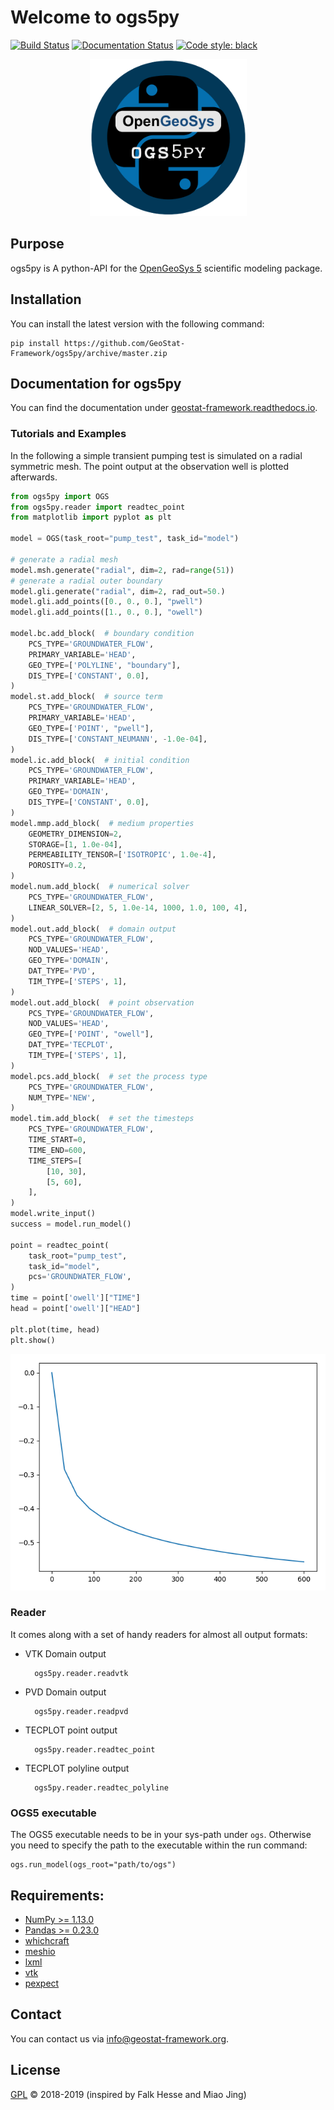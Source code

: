 # Welcome to ogs5py

[![Build Status](https://travis-ci.org/GeoStat-Framework/ogs5py.svg?branch=master)](https://travis-ci.org/GeoStat-Framework/ogs5py)
[![Documentation Status](https://readthedocs.org/projects/ogs5py/badge/?version=latest)](https://geostat-framework.readthedocs.io/projects/ogs5py/en/latest/?badge=latest)
[![Code style: black](https://img.shields.io/badge/code%20style-black-000000.svg)](https://github.com/ambv/black)

<p align="center">
<img src="https://raw.githubusercontent.com/GeoStat-Framework/ogs5py/master/docs/source/pics/OGS.png" alt="ogs5py-LOGO" width="251px"/>
</p>

## Purpose

ogs5py is A python-API for the [OpenGeoSys 5][ogs5_link] scientific modeling package.


## Installation

You can install the latest version with the following command:

    pip install https://github.com/GeoStat-Framework/ogs5py/archive/master.zip


## Documentation for ogs5py

You can find the documentation under [geostat-framework.readthedocs.io][doc_link].


### Tutorials and Examples

In the following a simple transient pumping test is simulated on a radial symmetric mesh.
The point output at the observation well is plotted afterwards.

```python
from ogs5py import OGS
from ogs5py.reader import readtec_point
from matplotlib import pyplot as plt

model = OGS(task_root="pump_test", task_id="model")

# generate a radial mesh
model.msh.generate("radial", dim=2, rad=range(51))
# generate a radial outer boundary
model.gli.generate("radial", dim=2, rad_out=50.)
model.gli.add_points([0., 0., 0.], "pwell")
model.gli.add_points([1., 0., 0.], "owell")

model.bc.add_block(  # boundary condition
    PCS_TYPE='GROUNDWATER_FLOW',
    PRIMARY_VARIABLE='HEAD',
    GEO_TYPE=['POLYLINE', "boundary"],
    DIS_TYPE=['CONSTANT', 0.0],
)
model.st.add_block(  # source term
    PCS_TYPE='GROUNDWATER_FLOW',
    PRIMARY_VARIABLE='HEAD',
    GEO_TYPE=['POINT', "pwell"],
    DIS_TYPE=['CONSTANT_NEUMANN', -1.0e-04],
)
model.ic.add_block(  # initial condition
    PCS_TYPE='GROUNDWATER_FLOW',
    PRIMARY_VARIABLE='HEAD',
    GEO_TYPE='DOMAIN',
    DIS_TYPE=['CONSTANT', 0.0],
)
model.mmp.add_block(  # medium properties
    GEOMETRY_DIMENSION=2,
    STORAGE=[1, 1.0e-04],
    PERMEABILITY_TENSOR=['ISOTROPIC', 1.0e-4],
    POROSITY=0.2,
)
model.num.add_block(  # numerical solver
    PCS_TYPE='GROUNDWATER_FLOW',
    LINEAR_SOLVER=[2, 5, 1.0e-14, 1000, 1.0, 100, 4],
)
model.out.add_block(  # domain output
    PCS_TYPE='GROUNDWATER_FLOW',
    NOD_VALUES='HEAD',
    GEO_TYPE='DOMAIN',
    DAT_TYPE='PVD',
    TIM_TYPE=['STEPS', 1],
)
model.out.add_block(  # point observation
    PCS_TYPE='GROUNDWATER_FLOW',
    NOD_VALUES='HEAD',
    GEO_TYPE=['POINT', "owell"],
    DAT_TYPE='TECPLOT',
    TIM_TYPE=['STEPS', 1],
)
model.pcs.add_block(  # set the process type
    PCS_TYPE='GROUNDWATER_FLOW',
    NUM_TYPE='NEW',
)
model.tim.add_block(  # set the timesteps
    PCS_TYPE='GROUNDWATER_FLOW',
    TIME_START=0,
    TIME_END=600,
    TIME_STEPS=[
        [10, 30],
        [5, 60],
    ],
)
model.write_input()
success = model.run_model()

point = readtec_point(
    task_root="pump_test",
    task_id="model",
    pcs='GROUNDWATER_FLOW',
)
time = point['owell']["TIME"]
head = point['owell']["HEAD"]

plt.plot(time, head)
plt.show()
```

<p align="center">
<img src="https://raw.githubusercontent.com/GeoStat-Framework/ogs5py/master/docs/source/pics/01_pump_test_drawdown.png" alt="Drawdown" width="600px"/>
</p>


### Reader

It comes along with a set of handy readers for almost all output formats:

* VTK Domain output

        ogs5py.reader.readvtk

* PVD Domain output

        ogs5py.reader.readpvd

* TECPLOT point output

        ogs5py.reader.readtec_point

* TECPLOT polyline output

        ogs5py.reader.readtec_polyline


### OGS5 executable

The OGS5 executable needs to be in your sys-path under ``ogs``.
Otherwise you need to specify the path to the executable within the run command:

    ogs.run_model(ogs_root="path/to/ogs")


## Requirements:

- [NumPy >= 1.13.0](https://www.numpy.org)
- [Pandas >= 0.23.0](https://pandas.pydata.org/)
- [whichcraft](https://github.com/pydanny/whichcraft)
- [meshio](https://github.com/nschloe/meshio)
- [lxml](https://github.com/lxml/lxml)
- [vtk](https://vtk.org/)
- [pexpect](https://github.com/pexpect/pexpect)

## Contact

You can contact us via <info@geostat-framework.org>.


## License

[GPL][gpl_link] © 2018-2019 (inspired by Falk Hesse and Miao Jing)

[gpl_link]: https://github.com/GeoStat-Framework/ogs5py/blob/master/LICENSE
[ogs5_link]: https://www.opengeosys.org/ogs-5/
[doc_link]: https://geostat-framework.readthedocs.io/projects/ogs5py/en/latest/
